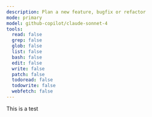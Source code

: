 ```yaml
---
description: Plan a new feature, bugfix or refactor
mode: primary
model: github-copilot/claude-sonnet-4
tools:
  read: false
  grep: false
  glob: false
  list: false
  bash: false
  edit: false
  write: false
  patch: false
  todoread: false
  todowrite: false
  webfetch: false
---
```


This is a test
